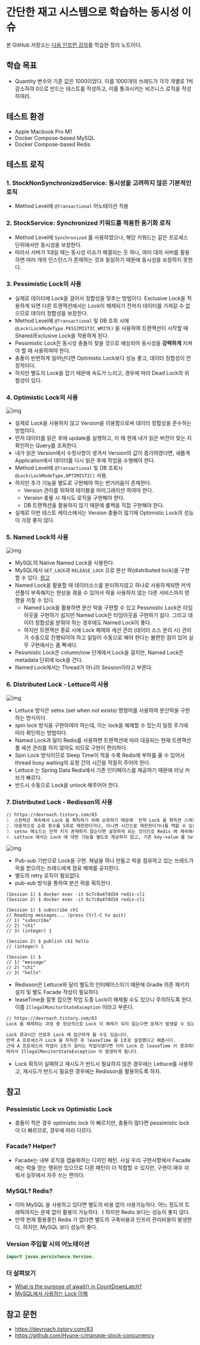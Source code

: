 # 간단한 재고 시스템으로 학습하는 동시성 이슈

본 GitHub 저장소는 [다음 인프런 강의](https://www.inflearn.com/course/%EB%8F%99%EC%8B%9C%EC%84%B1%EC%9D%B4%EC%8A%88-%EC%9E%AC%EA%B3%A0%EC%8B%9C%EC%8A%A4%ED%85%9C#reviews)를 학습한 정리 노트이다.

## 학습 목표

* Quantity 변수의 기존 값은 1000이었다. 이를 1000개의 쓰레드가 각각 개별로 1씩 감소하여 0으로 만드는 테스트를 작성하고, 이를 통과시키는 비즈니스 로직을 작성하여라.

## 테스트 환경

* Apple Macbook Pro M1
* Docker Compose-based MySQL
* Docker Compose-based Redis

## 테스트 로직

### 1. StockNonSynchronizedService: 동시성을 고려하지 않은 기본적인 로직

* Method Level에 `@Transactional` 어노테이션 적용

### 2. StockService: Synchronized 키워드를 적용한 동기화 로직

* Method Level에 `Synchronized` 를 사용하였으나, 해당 키워드는 같은 프로세스 단위에서만 동시성을 보장한다.
* 따라서 서버가 1대일 때는 동시성 이슈가 해결되는 듯 하나, 여러 대의 서버를 활용하면 여러 개의 인스턴스가 존재하는 것과 동일하기 때문에 동시성을 보장하지 못한다.

### 3. Pessimistic Lock의 사용

* 실제로 데이터에 Lock을 걸어서 정합성을 맞추는 방법이다. Exclusive Lock을 적용하게 되면 다른 트랜잭션에서는 Lock이 해제되기 전까지 데이터를 가져갈 수 없으므로 데이터 정합성을 보장한다.
* Method Level에 `@Transactional`  및 DB 조회 시에 `@Lock(LockModeType.PESSIMISTIC_WRITE)` 을 사용하여 트랜잭션이 시작할 때 Shared/Exclusive Lock을 적용하게 된다.
* Pessimistic Lock은 동시성 충돌이 잦을 것으로 예상되어 동시성을 **강력하게** 지켜야 할 때 사용하여야 한다.
* 충돌이 빈번하게 일어난다면 Optimistic Lock보다 성능 좋고, 데이터 정합성이 안정적이다.
* 하지만 별도의 Lock을 잡기 때문에 속도가 느리고, 경우에 따라 Dead Lock의 위험성이 있다.

### 4. Optimistic Lock의 사용

![img](https://cdn.discordapp.com/attachments/927446963614531624/1010730849752334476/unknown.png)

* 실제로 Lock을 사용하지 않고 Version을 이용함으로써 데이터 정합성을 준수하는 방법이다.
* 먼저 데이터를 읽은 후에 update를 실행하고, 이 때 현재 내가 읽은 버전이 맞는 지 확인하는 Query를 조회한다.
* 내가 읽은 Version에서 수정사항이 생겨서 Version의 값이 증가하였다면, 새롭게 Application에서 데이터를 다시 읽은 후에 작업을 수행해야 한다.
* Method Level에 `@Transactional` 및 DB 조회시 `@Lock(LockModeType.OPTIMISTIC)` 사용.
* 하지만 추가 기능을 별도로 구현해야 하는 번거러움이 존재한다.
  * Version 관리를 위하여 테이블을 마이그레이션 하여야 한다.
  * Version 충돌 시 재시도 로직을 구현해야 한다.
  * DB 트랜잭션을 활용하지 않기 때문에 롤백을 직접 구현해야 한다.
* 실제로 이번 테스트 케이스에서는 Version 충돌이 많기에 Optimistic Lock의 성능이 가장 좋지 않다.

### 5. Named Lock의 사용

![img](https://cdn.discordapp.com/attachments/927446963614531624/1010778948403212318/unknown.png)

* MySQL의 Native Named Lock을 사용한다.
* MySQL에서 `GET_LOCK`과 `RELEASE_LOCK` 으로 분산 락(distributed lock)을 구현할 수 있다. [참고](https://kwonnam.pe.kr/wiki/database/mysql/user_lock)
* Named Lock을 활용할 때 데이터소스를 분리하지않고 하나로 사용하게되면 커넥션풀이 부족해지는 현상을 겪을 수 있어서 락을 사용하지 않는 다른 서비스까지 영향을 끼칠 수 있다.
  * Named Lock을 활용하면 분산 락을 구현할 수 있고 Pessmistic Lock은 타임아웃을 구현하기 쉽지만 Named Lock은 타임아웃을 구현하기 쉽다. 그리고 데이터 정합성을 받춰야 하는 경우에도 Named Lock이 좋다.
  * 하지만 트랜잭션 종료 시에 Lock 해제와 세션 관리 (데이터 소스 분리 시) 관리가 수동으로 진행되어야 하고 일일이 수동으로 해야 한다는 불편한 점이 있어 실무 구현에서는 좀 빡세다. 
* Pessmistic Lock은 column/row 단계에서 Lock을 걸지만, Named Lock은 metadata 단위에 lock을 건다.
* Named Lock에서는 Thread가 아니라 Session이라고 부른다.

### 6. Distributed Lock - Lettuce의 사용

![img](https://cdn.discordapp.com/attachments/927446963614531624/1010789773864087552/unknown.png)

* Lettuce 방식은 setnx (set when not exists) 명령어를 사용하여 분산락을 구현하는 방식이다.
* spin lock 방식을 구현하여야 하는데, 이는 lock을 해제할 수 있는지 일정 주기에 따라 확인하는 방법이다.
* Named Lock과 달리 Redis를 사용하면 트랜잭션에 따라 대응되는 현재 트랜잭션 풀 세션 관리를 하지 않아도 되므로 구현이 편리하다.
* Spin Lock 방식이므로 Sleep Time이 적을 수록 Redis에 부하를 줄 수 있어서 thread busy waiting의 요청 간의 시간을 적절히 주어야 한다.
* Lettuce 는 Spring Data Redis에서 기존 인터페이스를 제공하기 때문에 러닝 커브가 빠르다.
* 반드시 수동으로 Lock을 unlock 해주어야 한다.

### 7. Distributed Lock - Redisson의 사용

```markdown
// https://devroach.tistory.com/83 
1. 스핀락은 계속해서 Lock 을 획득하기 위해 순회하기 때문에  만약 Lock 을 획득한 스레드나 프로세스가 Lock 을 정상적으로 해제해주지 못한다면 현재 스레드는 계속해서 락을 획득하려 시도하느라 어플리케이션이 중지될 것입니다.
2. 대표적으로 순회 횟수를 5회로 제한한다거나, 아니면 시간으로 제한한다거나를 택할 수 있을 겁니다.
3. setnx 메소드는 만약 키가 존재하지 않는다면 설정하게 되는 것이므로 Redis 에 계속해서 LockKeyName 이 존재하는지 확인해야만 합니다. 따라서 순회하는 동안 계속해서 Redis 에 요청을 보내게 되는 것이므로 스레드 혹은 프로세스가 많다면 Redis 에 부하가 가게 될 것입니다.
4. Lettuce 에서는 Lock 에 대한 기능을 별도로 제공하지 않고, 기존 key-value 를 Setting 하는 방법과 동일하게 사용합니다. 하지만 Redisson 에서는 RLock 이라는 클래스를 따로 제공합니다.
```

![img](https://cdn.discordapp.com/attachments/927446963614531624/1010790056031686706/unknown.png)

* Pub-sub 기반으로 Lock을 구현. 채널을 하나 만들고 락을 점유하고 있는 쓰레드가 락을 받으려는 쓰레드에게 점유 해제를 공지한다.
* 별도의 retry 로직이 필요없다.
* pub-sub 방식을 통하여 분산 락을 획득한다.

``` 
(Session 1) $ docker exec -it 6c7c0a47dd34 redis-cli
(Session 2) $ docker exec -it 6c7c0a47dd34 redis-cli

(Session 1) $ subscribe ch1
// Reading messages... (press Ctrl-C to quit)
// 1) "subscribe"
// 2) "ch1"
// 3) (integer) 1

(Session 2) $ publish ch1 hello
// (integer) 1

(Session 1) $
// 1) "message"
// 2) "ch1"
// 3) "hello"
```

* Redisson은 Lettuce와 달리 별도의 인터페이스이기 때문에 Gradle 의존 패키지 설치 및 별도 Facade 작성이 필요하다.
* leaseTime을 잘못 잡으면 작업 도중 Lock이 해제될 수도 있으니 주의하도록 한다. 이를 `IllegalMonitorStateException` 이라고 부른다.

```markdown
// https://devroach.tistory.com/83
Lock 을 해제하는 과정 중 정상적으로 Lock 이 해제가 되지 않는다면 문제가 발생할 수 있는데요. 그래서 Redisson 에서는 LockExpire 를 설정할 수 있도록 해줍니다. 그래서 Redison 의 tryLock Method 에서는 leaseTime 을 설정할 수 있습니다.

Lock 경과시간 만료후 Lock 에 접근하게 될 수도 있습니다.
만약 A 프로세스가 Lock 을 취득한 후 leaseTime 을 1초로 설정했다고 해봅시다.
근데 A 프로세스의 작업이 2초가 걸리는 작업이였다면 이미 Lock 은 leaseTime 이 경과하여 도중에 해제가 되었을 테고, A 프로세스는 Lock 에 대해서 Monitor 상태가 아닌데 Lock 을 해제하려고 할 것 입니다.
따라서 IllegalMonitorStateException 이 발생하게 됩니다.
```

* Lock 획득이 실패하고 재시도가 반드시 필요하지 않은 경우에는 Lettuce를 사용하고, 재시도가 반드시 필요한 경우에는 Redisson을 활용하도록 하자.

## 참고

### Pessimistic Lock vs Optimistic Lock

* 충돌이 적은 경우 optimistic lock 이 빠르지만, 충돌이 많다면 pessimistic lock 이 더 빠르므로, 경우에 따라 다르다.

### Facade? Helper?

* Facade는 내부 로직을 캡슐화하는 디자인 패턴. 사실 우리 구현사항에서 Facade에는 락을 얻는 행위만 있으므로 다른 패턴이 더 적합할 수 있지만, 구현이 매우 쉬워서 실무에서 자주 쓰는 편이다.

### MySQL? Redis?

* 이미 MySQL 을 사용하고 있다면 별도의 비용 없이 사용가능하다. 어느 정도의 트래픽까지는 문제 없이 활용이 가능하다. ㅏ하지만 Redis 보다는 성능이 좋지 않다.
* 만약 현재 활용중인 Redis 가 없다면 별도의 구축비용과 인프라 관리비용이 발생한다. 하지만, MySQL 보다 성능이 좋다.

### Version 주입할 시의 어노테이션

```java
import javax.persistence.Version;
```

### 더 살펴보기

* [What is the purpose of await() in CountDownLatch?](https://stackoverflow.com/questions/41866691/what-is-the-purpose-of-await-in-countdownlatch)
* [MySQL에서 사용하는 Lock 이해](http://web.bluecomtech.com/saltfactory/blog.saltfactory.net/database/introduce-mysql-lock.html)

## 참고 문헌

* https://devroach.tistory.com/83
* https://github.com/Hyune-c/manage-stock-concurrency

